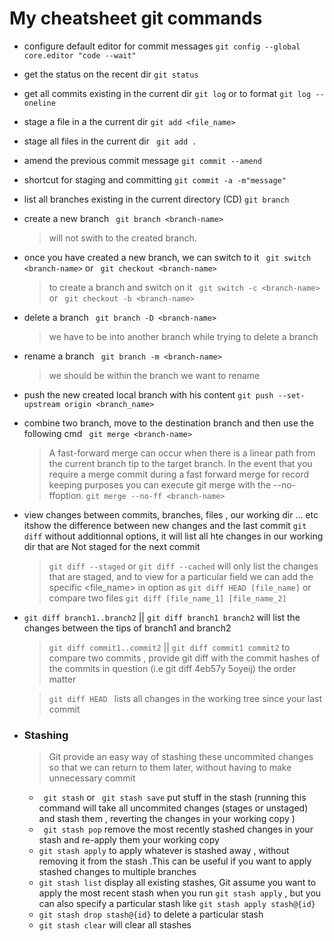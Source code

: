 # My cheatsheet git commands

- configure default editor for commit messages
```git config --global core.editor "code --wait"```

- get the status on the recent dir 
``` git status ```

- get all commits existing in the current dir
``` git log ``` or to format ```git log --oneline```

- stage a file in a the current dir
``` git add <file_name> ```

- stage all files in the current  dir
``` git add .```

- amend the previous commit message
```git commit --amend ``` 
- shortcut for staging and committing
``` git commit -a -m"message" ```
- list all branches existing in the current directory (CD)
``` git branch ```

- create a new branch
``` git branch <branch-name>```
    > will not swith to the created branch.

- once you have created a new branch, we can switch to it
``` git switch <branch-name>``` or  ``` git checkout <branch-name>```
    > to create a branch and switch on it ``` git switch -c <branch-name>``` or  ``` git checkout -b <branch-name>```

- delete a branch
``` git branch -D <branch-name>```
    > we have to be into another branch while trying to delete a branch
 - rename a branch
 ``` git branch -m <branch-name>```
    > we should be within the branch we want to rename

- push the new created  local branch with his content 
    ```git push --set-upstream origin <branch_name>```

- combine two branch, move to the destination branch and then use the following cmd
``` git merge <branch-name>```
    > A fast-forward merge can occur when there is a linear path from the current branch tip to the target branch.
    > In the event that you require a merge commit during a fast forward merge for record keeping purposes you can execute git merge with the --no-ffoption. ```git merge --no-ff <branch-name>```

- view changes between commits, branches, files , our working dir ...   etc itshow the difference between new changes and the last commit 
    ``` git diff ``` without additionnal options, it will list all hte changes in our working dir  that are Not staged for the next commit

    > `git diff --staged` or `git diff --cached` will only list the changes that are staged, and to view for a particular field we can add the specific <file_name> in option as `git diff HEAD [file_name]` or compare two files `git diff [file_name_1] [file_name_2]`

- `git diff branch1..branch2` || `git diff branch1 branch2` will list the changes between the tips of branch1 and branch2 

    > `git diff commit1..commit2` || `git diff commit1 commit2` to compare two commits , provide git diff with the commit hashes of the commits in question (i.e git diff 4eb57y 5oyeij) the order matter

    > `git diff HEAD ` lists all changes in the working tree since your last commit 

- ### Stashing 
    > Git provide an easy way of stashing these uncommited changes so that we can return to them later, without having to make unnecessary  commit 
    - ` git stash` or ` git stash save`  put stuff in the stash (running this command will take all uncommited changes (stages or unstaged) and stash them , reverting the changes in your working copy )
    - ` git stash pop` remove the most recently stashed changes in your stash and re-apply them your working copy
    - `git stash apply` to apply whatever is stashed away , without removing it from the stash .This can be useful if you want to apply stashed changes to multiple branches
    - `git stash list` display all existing stashes, Git assume you want to apply the most recent stash when you run `git stash apply` , but you can also specify a particular stash like `git stash apply stash@{id}`
    - `git stash drop stash@{id}` to delete a particular stash 
    - `git stash clear` will clear all stashes
